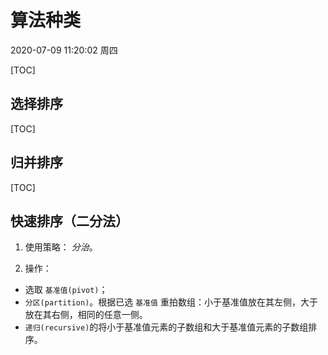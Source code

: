 # 算法种类

2020-07-09 11:20:02 周四

[TOC]
## 选择排序

[TOC]
## 归并排序

[TOC]
## 快速排序（二分法）

   1. 使用策略： *分治*。
   
   2. 操作：
   - 选取 `基准值(pivot)`；
   - `分区(partition)`。根据已选 `基准值` 重拍数组：小于基准值放在其左侧，大于放在其右侧，相同的任意一侧。
   - `递归(recursive)`的将小于基准值元素的子数组和大于基准值元素的子数组排序。

